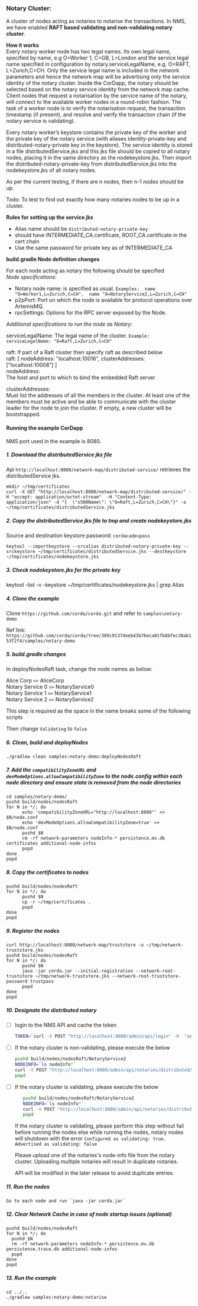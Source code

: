 ### Notary Cluster: 

A cluster of nodes acting as notaries to notarise the transactions. In NMS, we have enabled **RAFT based validating and non-validating notary cluster**.  

**How it works**   
Every notary worker node has two legal names. Its own legal name, specified by name, e.g O=Worker 1, C=GB, L=London and the service legal name specified in configuration by notary.serviceLegalName, e.g. O=RAFT, L=Zurich,C=CH. Only the service legal name is included in the network parameters and hence the network map will be advertising only the service identity of the notary cluster. Inside the CorDapp, the notary should be selected based on the notary service identity from the network map cache. Client nodes that request a notarisation by the service name of the notary, will connect to the available worker nodes in a round-robin fashion. The task of a worker node is to verify the notarisation request, the transaction timestamp (if present), and resolve and verify the transaction chain (if the notary service is validating). 
 
Every notary worker’s keystore contains the private key of the worker and the private key of the notary service (with aliases identity-private-key and distributed-notary-private key in the keystore). The service identity is stored in a file distributedService.jks and this jks file should be copied to all notary nodes, placing it in the same directory as the nodekeystore.jks. Then import the distributed-notary-private-key from distributedService.jks into the nodekeystore.jks of all notary nodes.    

As per the current testing, if there are n nodes, then n-1 nodes should be up.  

Todo: To test to find out exactly how many notaries nodes to be up in a cluster. 

**Rules for setting up the service jks**
* Alias name should be `distributed-notary-private-key`
* should have INTERMEDIATE_CA.certificate, ROOT_CA.certificate in the cert chain
* Use the same password for private key as of INTERMEDIATE_CA


**build.gradle Node definition changes**   

For each node acting as notary the following should be specified   
*Node specifications:*
* Notary node name:  is specified as usual. `Examples:  name "O=Worker1,L=Zurich,C=CH",  name "O=NotaryService2,L=Zurich,C=CH"`
* p2pPort: Port on which the node is available for protocol operations over ArtemisMQ.
* rpcSettings: Options for the RPC server exposed by the Node.

*Additional specifications to run the node as Notary:*   

serviceLegalName: The legal name of the cluster. `Example: serviceLegalName: "O=Raft,L=Zurich,C=CH"`   

raft: If part of a Raft cluster then specify raft as described below   
  raft: [
                        nodeAddress: "localhost:10016",
                        clusterAddresses: ["localhost:10008"]
                ]   
nodeAddress:   
The host and port to which to bind the embedded Raft server

clusterAddresses:   
Must list the addresses of all the members in the cluster. At least one of the members must be active and be able to communicate with the cluster leader for the node to join the cluster. If empty, a new cluster will be bootstrapped.  


#### Running the example CorDapp

NMS port used in the example is 8080. 

##### 1. Download the distributedService jks file

Api `http://localhost:8080/network-map/distributed-service/` retrieves the distributedService jks.  

```
mkdir ~/tmp/certificates 
curl -X GET "http://localhost:8080/network-map/distributed-service/" -H "accept: application/octet-stream"  -H "Content-Type: application/json" -d "{  \"x500Name\": \"O=Raft,L=Zurich,C=CH\"}" -o ~/tmp/certificates/distributedService.jks 
```

##### 2. Copy the distributedService jks file to tmp and create nodekeystore.jks

Source and destination keystore password: `cordacadevpass`

```    
keytool --importkeystore --srcalias distributed-notary-private-key --srckeystore ~/tmp/certificates/distributedService.jks --destkeystore ~/tmp/certificates/nodekeystore.jks   
```

##### 3. Check nodekeystore.jks for the private key

keytool -list -v -keystore ~/tmp/certificates/nodekeystore.jks | grep Alias

##### 4. Clone the example

Clone `https://github.com/corda/corda.git` and refer to `samples\notary-demo`

Ref link: `https://github.com/corda/corda/tree/389c91374eeb43b76eca01fb8bfec38ab153f2f4/samples/notary-demo`

##### 5. build.gradle changes

In deployNodesRaft task, change the node names as below:  

 Alice Corp       `>>` AliceCorp    
 Notary Service 0 `>>` NotaryService0   
 Notary Service 1 `>>` NotaryService1    
 Notary Service 2 `>>` NotaryService2    

This step is required as the space in the name breaks some of the following scripts

Then change `Validating` to `false`

##### 6. Clean, build and deployNodes

``` ./gradlew clean samples:notary-demo:deployNodesRaft ```

##### 7. Add the `compatibilityZoneURL` and `devModeOptions.allowCompatibilityZone` to the node.config within each node directory and ensure state is removed from the node directories

``` 
cd samples/notary-demo/
pushd build/nodes/nodesRaft
for N in */; do
      echo 'compatibilityZoneURL="http://localhost:8080"' >> $N/node.conf
      echo 'devModeOptions.allowCompatibilityZone=true' >> $N/node.conf
      pushd $N
      rm -rf network-parameters nodeInfo-* persistence.mv.db certificates additional-node-infos
      popd
done
popd
```

##### 8. Copy the certificates to nodes

```
pushd build/nodes/nodesRaft
for N in */; do
      pushd $N
      cp -r ~/tmp/certificates .
      popd
done
popd
```

##### 9. Register the nodes

```
curl http://localhost:8080/network-map/truststore -o ~/tmp/network-truststore.jks
pushd build/nodes/nodesRaft
for N in */; do
      pushd $N
      java -jar corda.jar --initial-registration --network-root-truststore ~/tmp/network-truststore.jks --network-root-truststore-password trustpass
      popd
done
popd
```

##### 10. Designate the distributed notary
- [ ] login to the NMS API and cache the token

  ```bash
  TOKEN=`curl -X POST "http://localhost:8080/admin/api/login" -H  "accept: text/plain" -H  "Content-Type: application/json" -d "{  \"user\": \"sa\",  \"password\": \"admin\"}"`
  ```


- [ ] If the notary cluster is non-validating, please execute the below

    ```bash
    pushd build/nodes/nodesRaft/NotaryService2
    NODEINFO=`ls nodeInfo*`
    curl -X POST "http://localhost:8080/admin/api/notaries/distributed/nonValidating "-H "Authorization: Bearer $TOKEN" -H "accept: text/plain" -H "Content-Type: application/octet-stream" --data-binary @$NODEINFO 
    popd
    ```

- [ ] If the notary cluster is validating, please execute the below  

   ```bash
      pushd build/nodes/nodesRaft/NotaryService2
      NODEINFO=`ls nodeInfo*`
      curl -X POST "http://localhost:8080/admin/api/notaries/distributed/validating "-H "Authorization: Bearer $TOKEN" -H "accept: text/plain" -H "Content-Type: application/octet-stream" --data-binary @$NODEINFO 
      popd
    ``` 
    If the notary cluster is validating, please perform this step without fail before running the nodes else while running the nodes, notary nodes will shutdown with the error `Configured as validating: true. Advertised as validating: false`
    
    Please upload one of the notaries's node-info file from the notary cluster. Uploading multiple notaries will result in duplicate notaries.
    
    API will be  modified in the later release to avoid duplicate entries.  
    
##### 11. Run the nodes
    
    Go to each node and run `java -jar corda.jar`
    
##### 12. Clear Network Cache in case of node startup issues (optional)   
    
   ```
   pushd build/nodes/nodesRaft
   for N in */; do
     pushd $N
     rm -rf network-parameters nodeInfo-* persistence.mv.db persistence.trace.db additional-node-infos
     popd
   done
   popd
   
  ```
        
##### 13. Run the example
   ```
   cd ../.. 
   ./gradlew samples:notary-demo:notarise
    
   ```     
   

    